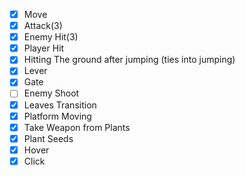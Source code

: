 - [x] Move
- [x] Attack(3)
- [x] Enemy Hit(3)
- [x] Player Hit
- [x] Hitting The ground after jumping (ties into jumping)
- [x] Lever
- [x] Gate 
- [ ] Enemy Shoot
- [x] Leaves Transition
- [x] Platform Moving
- [x] Take Weapon from Plants
- [x] Plant Seeds
- [x] Hover
- [x] Click
